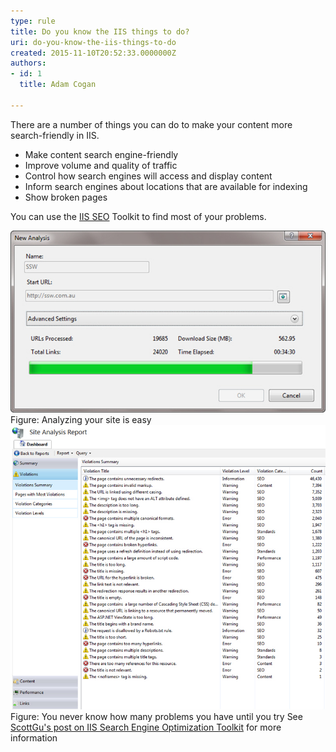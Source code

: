 ```yaml
---
type: rule
title: Do you know the IIS things to do?
uri: do-you-know-the-iis-things-to-do
created: 2015-11-10T20:52:33.0000000Z
authors:
- id: 1
  title: Adam Cogan

---
```


​There are a number of things you can do to make your content more search-friendly in IIS.

- Make content search engine-friendly
- Improve volume and quality of traffic
- Control how search engines will access and display content
- Inform search engines about locations that are available for indexing
- Show broken pages

 
​​You can use the [IIS SEO](http://www.iis.net/extensions/SEOToolkit) Toolkit to find most of your problems.

![](AnalyseSite.jpg)​​Figure: Analyzing your site is easy
![](ProblemsYouHave.jpg)​​​Figure: You never know how many problems you have until you try​
See [ScottGu's post on IIS Search Engine Optimization Toolkit](http://weblogs.asp.net/scottgu/archive/2009/06/03/iis-search-engine-optimization-toolkit.aspx) for more information​​​
